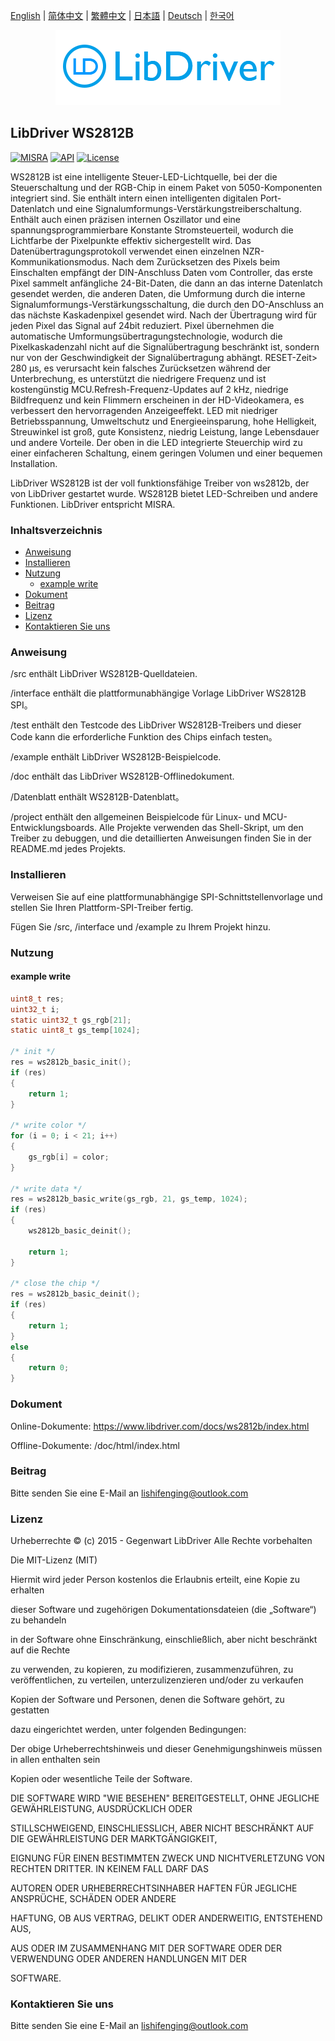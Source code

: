 [English](/README.md) | [ 简体中文](/README_zh-Hans.md) | [繁體中文](/README_zh-Hant.md) | [日本語](/README_ja.md) | [Deutsch](/README_de.md) | [한국어](/README_ko.md)

<div align=center>
<img src="/doc/image/logo.png"/>
</div>

## LibDriver WS2812B
[![MISRA](https://img.shields.io/badge/misra-compliant-brightgreen.svg)](/misra/README.md) [![API](https://img.shields.io/badge/api-reference-blue.svg)](https://www.libdriver.com/docs/ws2812b/index.html) [![License](https://img.shields.io/badge/license-MIT-brightgreen.svg)](/LICENSE) 

WS2812B ist eine intelligente Steuer-LED-Lichtquelle, bei der die Steuerschaltung und der RGB-Chip in einem Paket von 5050-Komponenten integriert sind. Sie enthält intern einen intelligenten digitalen Port-Datenlatch und eine Signalumformungs-Verstärkungstreiberschaltung. Enthält auch einen präzisen internen Oszillator und eine spannungsprogrammierbare Konstante Stromsteuerteil, wodurch die Lichtfarbe der Pixelpunkte effektiv sichergestellt wird. Das Datenübertragungsprotokoll verwendet einen einzelnen NZR-Kommunikationsmodus. Nach dem Zurücksetzen des Pixels beim Einschalten empfängt der DIN-Anschluss Daten vom Controller, das erste Pixel sammelt anfängliche 24-Bit-Daten, die dann an das interne Datenlatch gesendet werden, die anderen Daten, die
Umformung durch die interne Signalumformungs-Verstärkungsschaltung, die durch den DO-Anschluss an das nächste Kaskadenpixel gesendet wird. Nach der Übertragung wird für jeden Pixel das Signal auf 24bit reduziert. Pixel übernehmen die automatische Umformungsübertragungstechnologie, wodurch die Pixelkaskadenzahl nicht auf die Signalübertragung beschränkt ist, sondern nur von der Geschwindigkeit der Signalübertragung abhängt. RESET-Zeit> 280 μs, es verursacht kein falsches Zurücksetzen während der Unterbrechung, es unterstützt die niedrigere Frequenz und ist kostengünstig MCU.Refresh-Frequenz-Updates auf 2 kHz, niedrige Bildfrequenz und kein Flimmern erscheinen in der HD-Videokamera, es verbessert den hervorragenden Anzeigeeffekt. LED mit niedriger Betriebsspannung, Umweltschutz und Energieeinsparung, hohe Helligkeit, Streuwinkel ist groß, gute Konsistenz, niedrig Leistung, lange Lebensdauer und andere Vorteile. Der oben in die LED integrierte Steuerchip wird zu einer einfacheren Schaltung, einem geringen Volumen und einer bequemen Installation.

LibDriver WS2812B ist der voll funktionsfähige Treiber von ws2812b, der von LibDriver gestartet wurde. WS2812B bietet LED-Schreiben und andere Funktionen. LibDriver entspricht MISRA.

### Inhaltsverzeichnis

  - [Anweisung](#Anweisung)
  - [Installieren](#Installieren)
  - [Nutzung](#Nutzung)
    - [example write](#example-write)
  - [Dokument](#Dokument)
  - [Beitrag](#Beitrag)
  - [Lizenz](#Lizenz)
  - [Kontaktieren Sie uns](#Kontaktieren-Sie-uns)

### Anweisung

/src enthält LibDriver WS2812B-Quelldateien.

/interface enthält die plattformunabhängige Vorlage LibDriver WS2812B SPI。

/test enthält den Testcode des LibDriver WS2812B-Treibers und dieser Code kann die erforderliche Funktion des Chips einfach testen。

/example enthält LibDriver WS2812B-Beispielcode.

/doc enthält das LibDriver WS2812B-Offlinedokument.

/Datenblatt enthält WS2812B-Datenblatt。

/project enthält den allgemeinen Beispielcode für Linux- und MCU-Entwicklungsboards. Alle Projekte verwenden das Shell-Skript, um den Treiber zu debuggen, und die detaillierten Anweisungen finden Sie in der README.md jedes Projekts.

### Installieren

Verweisen Sie auf eine plattformunabhängige SPI-Schnittstellenvorlage und stellen Sie Ihren Plattform-SPI-Treiber fertig.

Fügen Sie /src, /interface und /example zu Ihrem Projekt hinzu.

### Nutzung

#### example write

```C
uint8_t res;
uint32_t i;
static uint32_t gs_rgb[21]; 
static uint8_t gs_temp[1024];

/* init */
res = ws2812b_basic_init();
if (res)
{
    return 1;
}

/* write color */
for (i = 0; i < 21; i++)
{
    gs_rgb[i] = color;
}

/* write data */
res = ws2812b_basic_write(gs_rgb, 21, gs_temp, 1024);
if (res)
{
    ws2812b_basic_deinit();

    return 1;
}

/* close the chip */
res = ws2812b_basic_deinit();
if (res)
{
    return 1;
}
else
{
    return 0;
}
```

### Dokument

Online-Dokumente: https://www.libdriver.com/docs/ws2812b/index.html

Offline-Dokumente: /doc/html/index.html

### Beitrag

Bitte senden Sie eine E-Mail an lishifenging@outlook.com

### Lizenz

Urheberrechte © (c) 2015 - Gegenwart LibDriver Alle Rechte vorbehalten



Die MIT-Lizenz (MIT)



Hiermit wird jeder Person kostenlos die Erlaubnis erteilt, eine Kopie zu erhalten

dieser Software und zugehörigen Dokumentationsdateien (die „Software“) zu behandeln

in der Software ohne Einschränkung, einschließlich, aber nicht beschränkt auf die Rechte

zu verwenden, zu kopieren, zu modifizieren, zusammenzuführen, zu veröffentlichen, zu verteilen, unterzulizenzieren und/oder zu verkaufen

Kopien der Software und Personen, denen die Software gehört, zu gestatten

dazu eingerichtet werden, unter folgenden Bedingungen:



Der obige Urheberrechtshinweis und dieser Genehmigungshinweis müssen in allen enthalten sein

Kopien oder wesentliche Teile der Software.



DIE SOFTWARE WIRD "WIE BESEHEN" BEREITGESTELLT, OHNE JEGLICHE GEWÄHRLEISTUNG, AUSDRÜCKLICH ODER

STILLSCHWEIGEND, EINSCHLIESSLICH, ABER NICHT BESCHRÄNKT AUF DIE GEWÄHRLEISTUNG DER MARKTGÄNGIGKEIT,

EIGNUNG FÜR EINEN BESTIMMTEN ZWECK UND NICHTVERLETZUNG VON RECHTEN DRITTER. IN KEINEM FALL DARF DAS

AUTOREN ODER URHEBERRECHTSINHABER HAFTEN FÜR JEGLICHE ANSPRÜCHE, SCHÄDEN ODER ANDERE

HAFTUNG, OB AUS VERTRAG, DELIKT ODER ANDERWEITIG, ENTSTEHEND AUS,

AUS ODER IM ZUSAMMENHANG MIT DER SOFTWARE ODER DER VERWENDUNG ODER ANDEREN HANDLUNGEN MIT DER

SOFTWARE.

### Kontaktieren Sie uns

Bitte senden Sie eine E-Mail an lishifenging@outlook.com